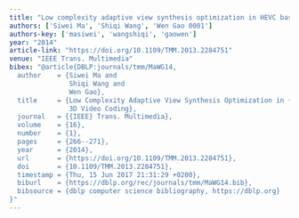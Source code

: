 ```yaml
---
title: "Low complexity adaptive view synthesis optimization in HEVC based 3D video coding"
authors: ['Siwei Ma', 'Shiqi Wang', 'Wen Gao 0001']
authors-key: ['masiwei', 'wangshiqi', 'gaowen']
year: "2014"
article-link: "https://doi.org/10.1109/TMM.2013.2284751"
venue: "IEEE Trans. Multimedia"
bibex: "@article{DBLP:journals/tmm/MaWG14,
  author    = {Siwei Ma and
               Shiqi Wang and
               Wen Gao},
  title     = {Low Complexity Adaptive View Synthesis Optimization in {HEVC} Based
               3D Video Coding},
  journal   = {{IEEE} Trans. Multimedia},
  volume    = {16},
  number    = {1},
  pages     = {266--271},
  year      = {2014},
  url       = {https://doi.org/10.1109/TMM.2013.2284751},
  doi       = {10.1109/TMM.2013.2284751},
  timestamp = {Thu, 15 Jun 2017 21:31:29 +0200},
  biburl    = {https://dblp.org/rec/journals/tmm/MaWG14.bib},
  bibsource = {dblp computer science bibliography, https://dblp.org}
}"
---
```


